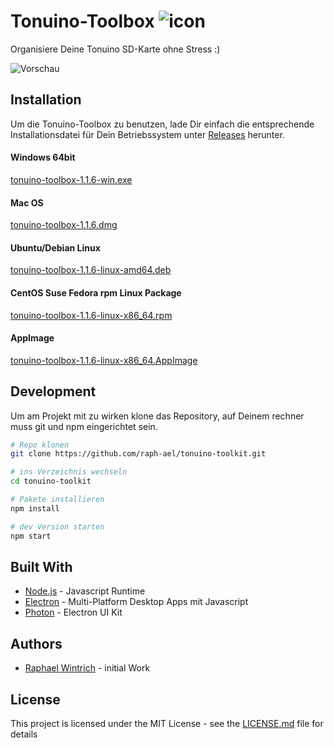 # Tonuino-Toolbox ![icon](icon-42x42.png?raw=true "Icon")

Organisiere Deine Tonuino SD-Karte ohne Stress :)

![Vorschau](preview.png?raw=true "Vorschau")

## Installation

Um die Tonuino-Toolbox zu benutzen, lade Dir einfach die entsprechende Installationsdatei für Dein Betriebssystem unter [Releases](https://github.com/raph-ael/tonuino-toolbox/releases) herunter.

#### Windows 64bit

[tonuino-toolbox-1.1.6-win.exe](https://github.com/raph-ael/tonuino-toolbox/releases/download/v1.1.6/tonuino-toolbox-1.1.6-win.exe)

#### Mac OS

[tonuino-toolbox-1.1.6.dmg](https://github.com/raph-ael/tonuino-toolbox/releases/download/v1.1.6/tonuino-toolbox-1.1.6.dmg)

#### Ubuntu/Debian Linux

[tonuino-toolbox-1.1.6-linux-amd64.deb](https://github.com/raph-ael/tonuino-toolbox/releases/download/v1.1.6/tonuino-toolbox-1.1.6-linux-amd64.deb)

#### CentOS Suse Fedora rpm Linux Package

[tonuino-toolbox-1.1.6-linux-x86_64.rpm](https://github.com/raph-ael/tonuino-toolbox/releases/download/v1.1.6/tonuino-toolbox-1.1.6-linux-x86_64.rpm)

#### AppImage

[tonuino-toolbox-1.1.6-linux-x86_64.AppImage](https://github.com/raph-ael/tonuino-toolbox/releases/download/v1.1.6/tonuino-toolbox-1.1.6-linux-x86_64.AppImage)

## Development

Um am Projekt mit zu wirken klone das Repository, auf Deinem rechner muss git und npm eingerichtet sein.

```bash
# Repo klonen
git clone https://github.com/raph-ael/tonuino-toolkit.git

# ins Verzeichnis wechseln
cd tonuino-toolkit

# Pakete installieren
npm install

# dev Version starten
npm start
```

## Built With

* [Node.js](https://nodejs.org/en/) - Javascript Runtime
* [Electron](https://www.electronjs.org/) - Multi-Platform Desktop Apps mit Javascript
* [Photon](http://photonkit.com/) - Electron UI Kit

## Authors

* [Raphael Wintrich](https://github.com/raph-ael) - initial Work

## License

This project is licensed under the MIT License - see the [LICENSE.md](LICENSE.md) file for details


